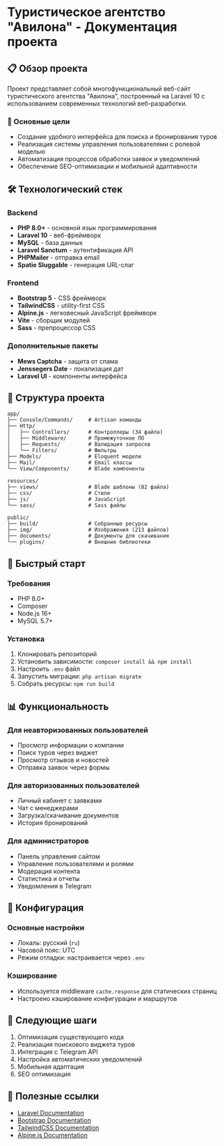 # Туристическое агентство "Авилона" - Документация проекта

## 📋 Обзор проекта

Проект представляет собой многофункциональный веб-сайт туристического агентства "Авилона", построенный на Laravel 10 с использованием современных технологий веб-разработки.

### 🎯 Основные цели
- Создание удобного интерфейса для поиска и бронирования туров
- Реализация системы управления пользователями с ролевой моделью
- Автоматизация процессов обработки заявок и уведомлений
- Обеспечение SEO-оптимизации и мобильной адаптивности

## 🛠 Технологический стек

### Backend
- **PHP 8.0+** - основной язык программирования
- **Laravel 10** - веб-фреймворк
- **MySQL** - база данных
- **Laravel Sanctum** - аутентификация API
- **PHPMailer** - отправка email
- **Spatie Sluggable** - генерация URL-слаг

### Frontend
- **Bootstrap 5** - CSS фреймворк
- **TailwindCSS** - utility-first CSS
- **Alpine.js** - легковесный JavaScript фреймворк
- **Vite** - сборщик модулей
- **Sass** - препроцессор CSS

### Дополнительные пакеты
- **Mews Captcha** - защита от спама
- **Jenssegers Date** - локализация дат
- **Laravel UI** - компоненты интерфейса

## 📁 Структура проекта

```
app/
├── Console/Commands/     # Artisan команды
├── Http/
│   ├── Controllers/      # Контроллеры (34 файла)
│   ├── Middleware/       # Промежуточное ПО
│   ├── Requests/         # Валидация запросов
│   └── Filters/          # Фильтры
├── Models/               # Eloquent модели
├── Mail/                 # Email классы
└── View/Components/      # Blade компоненты

resources/
├── views/                # Blade шаблоны (82 файла)
├── css/                  # Стили
├── js/                   # JavaScript
└── sass/                 # Sass файлы

public/
├── build/                # Собранные ресурсы
├── img/                  # Изображения (213 файлов)
├── documents/            # Документы для скачивания
└── plugins/              # Внешние библиотеки
```

## 🚀 Быстрый старт

### Требования
- PHP 8.0+
- Composer
- Node.js 16+
- MySQL 5.7+

### Установка
1. Клонировать репозиторий
2. Установить зависимости: `composer install && npm install`
3. Настроить `.env` файл
4. Запустить миграции: `php artisan migrate`
5. Собрать ресурсы: `npm run build`

## 📊 Функциональность

### Для неавторизованных пользователей
- Просмотр информации о компании
- Поиск туров через виджет
- Просмотр отзывов и новостей
- Отправка заявок через формы

### Для авторизованных пользователей
- Личный кабинет с заявками
- Чат с менеджерами
- Загрузка/скачивание документов
- История бронирований

### Для администраторов
- Панель управления сайтом
- Управление пользователями и ролями
- Модерация контента
- Статистика и отчеты
- Уведомления в Telegram

## 🔧 Конфигурация

### Основные настройки
- Локаль: русский (`ru`)
- Часовой пояс: UTC
- Режим отладки: настраивается через `.env`

### Кэширование
- Используется middleware `cache.response` для статических страниц
- Настроено кэширование конфигурации и маршрутов

## 📝 Следующие шаги

1. Оптимизация существующего кода
2. Реализация поискового виджета туров
3. Интеграция с Telegram API
4. Настройка автоматических уведомлений
5. Мобильная адаптация
6. SEO оптимизация

## 🔗 Полезные ссылки

- [Laravel Documentation](https://laravel.com/docs)
- [Bootstrap Documentation](https://getbootstrap.com/docs)
- [TailwindCSS Documentation](https://tailwindcss.com/docs)
- [Alpine.js Documentation](https://alpinejs.dev/)
